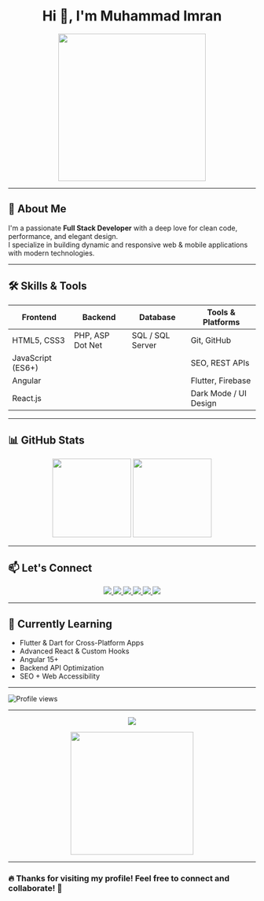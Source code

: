 <h1 align="center">Hi 👋, I'm Muhammad Imran</h1>


<div align="center">
  <img src="https://media.giphy.com/media/qgQUggAC3Pfv687qPC/giphy.gif" width="300" />
</div>

---

## 🚀 About Me

I'm a passionate **Full Stack Developer** with a deep love for clean code, performance, and elegant design.  
I specialize in building dynamic and responsive web & mobile applications with modern technologies.

---

## 🛠️ Skills & Tools

| Frontend               | Backend                 | Database           | Tools & Platforms             |
|------------------------|-------------------------|--------------------|-------------------------------|
| HTML5, CSS3            | PHP, ASP Dot Net        | SQL / SQL Server   | Git, GitHub                   |
| JavaScript (ES6+)      |                         |                    | SEO, REST APIs                |
| Angular                |                         |                    | Flutter, Firebase             |
| React.js               |                         |                    | Dark Mode / UI Design         |

---

## 📊 GitHub Stats

<div align="center">
  <img height="160em" src="https://github-readme-stats.vercel.app/api?username=muhammadimran&show_icons=true&theme=radical&count_private=true" />
  <img height="160em" src="https://github-readme-streak-stats.herokuapp.com/?user=muhammadimran&theme=radical" />
</div>

---

## 📫 Let's Connect
<div align="center">
  <a href="https://www.linkedin.com/in/muhammad-imran-5a9083250?utm_source=share&utm_campaign=share_via&utm_content=profile&utm_medium=android_app" target="_blank">
    <img src="https://img.shields.io/badge/LinkedIn-0077B5?style=for-the-badge&logo=linkedin&logoColor=white" />
  </a>
  <a href="https://www.instagram.com/muhammadimran_6006?igsh=eHoyeWZtNXh3bXJj" target="_blank">
    <img src="https://img.shields.io/badge/Instagram-E4405F?style=for-the-badge&logo=instagram&logoColor=white" />
  </a>
  <a href="https://www.facebook.com/share/1DbeJwr63g/" target="_blank">
    <img src="https://img.shields.io/badge/Facebook-1877F2?style=for-the-badge&logo=facebook&logoColor=white" />
  </a>
  <a href="https://wa.me/923703027584" target="_blank">
    <img src="https://img.shields.io/badge/WhatsApp-25D366?style=for-the-badge&logo=whatsapp&logoColor=white" />
  </a>
  <a href="mailto:muhammadimran27584@gmail.com" target="_blank">
    <img src="https://img.shields.io/badge/Gmail-D14836?style=for-the-badge&logo=gmail&logoColor=white" />
  </a>
  <a href="https://youtube.com/@imrandevtutorials?si=Ufe8BGFubNZOrttJ" target="_blank">
    <img src="https://img.shields.io/badge/YouTube-FF0000?style=for-the-badge&logo=youtube&logoColor=white" />
  </a>
</div>


---

## 🧠 Currently Learning

- Flutter & Dart for Cross-Platform Apps
- Advanced React & Custom Hooks
- Angular 15+
- Backend API Optimization
- SEO + Web Accessibility

---

![Profile views](https://komarev.com/ghpvc/?username=muhammadimran&style=flat-square&color=brightgreen)

---

<p align="center">
  <img src="https://github-profile-trophy.vercel.app/?username=muhammadimran&theme=darkhub&no-bg=true&row=1&column=6" />
</p>

<p align="center">
  <img src="https://media.giphy.com/media/3o7abldj0b3rxrZUxW/giphy.gif" width="250" />
</p>

---

### 🔥 Thanks for visiting my profile! Feel free to connect and collaborate! 🚀
